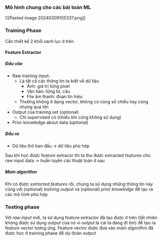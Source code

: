 ### Mô hình chung cho các bài toán ML

![[Pasted image 20240309105337.png]]

### Training Phase
Cần thiết kế 2 khối xanh lục ở trên
#### Feature Extractor
##### Đầu vào
- Raw training input:
	- Là tất cả các thông tin ta biết về dữ liệu
		- Ảnh: giá trị từng pixel
		- Văn bản: từng từ, câu
		- File âm thanh: đoạn tín hiệu
	- Thường không ở dạng vector, không có cùng số chiều hay cùng nhưng quá lớn
- Output của training set (optional)
	- Chỉ supervised có (nhiều khi cũng không sử dụng)
- Prior knowledge about data (optional)
##### Đầu ra
- Dữ liệu thô ban đầu -> dữ liệu phù hợp

Sau khi học được feature extracor thì ta thu được extracted features cho raw input data -> huấn luyện các thuật toán ở sau

##### Main algorithm
Khi có được _extracted features_ rồi, chúng ta sử dụng những thông tin này cùng với (optional) _training output_ và (optional) _prior knowledge_ để tạo ra các mô hình phù hợp

### Testing phase
Với _raw input_ mới, ta sử dụng feature extractor đã tạo được ở trên (tất nhiên không được sử dụng _output_ của nó vì _output_ là cái ta đang đi tìm) để tạo ra feature vector tương ứng. Feature vector được đưa vào _main algorithm_ đã được học ở training phase để dự đoán _output_
